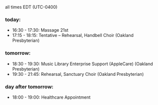 all times EDT (UTC-0400)

### today:

* 16:30 - 17:30: Massage 21st
* 17:15 - 18:15: Tentative – Rehearsal, Handbell Choir (Oakland Presbyterian)

### tomorrow:

* 18:30 - 19:30: Music Library Enterprise Support (AppleCare) (Oakland Presbyterian)
* 19:30 - 21:45: Rehearsal, Sanctuary Choir (Oakland Presbyterian)

### day after tomorrow:

* 18:00 - 19:00: Healthcare Appointment 
